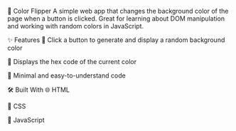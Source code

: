 🎨 Color Flipper
A simple web app that changes the background color of the page when a button is clicked. Great for learning about DOM manipulation and working with random colors in JavaScript.

✨ Features
🎯 Click a button to generate and display a random background color

🔢 Displays the hex code of the current color

🧼 Minimal and easy-to-understand code

🛠️ Built With
🌐 HTML

🎨 CSS

🧠 JavaScript
